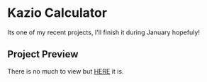 # Kazio Calculator

Its one of my recent projects, I'll finish it during January hopefuly!

## Project Preview

There is no much to view but [HERE](https://optimuzk.cl/calculator/) it is.
